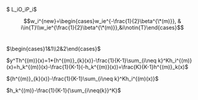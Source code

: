 $ L_iO_iP_i$

$$w_i^{new}=\begin{cases}w_ie^{-\frac{1}{2}\beta^{\*(m)}}, & i\in{T}\\w_ie^{\frac{1}{2}\beta^{\*(m)}},&i\notin{T}\end{cases}$$​

$\begin{cases}1&1\\2&2\end{cases}$​​

$y^Th^{(m)}(x)=1*{h^{(m)}_{k}(x)}-\frac{1}{K-1}\sum_{i\neq k}^Kh_i^{(m)}(x)=h_k^{(m)}(x)-\frac{1}{K-1}(-h_k^{(m)}(x))=\frac{K}{K-1}h^{(m)}_k(x)$​



${h^{(m)}_{k}(x)}-\frac{1}{K-1}\sum_{i\neq k}^Kh_i^{(m)(x)}$​

$h_k^{(m)}-\frac{1}{K-1}{\sum_{i\neq{k}}^K}$​​​

